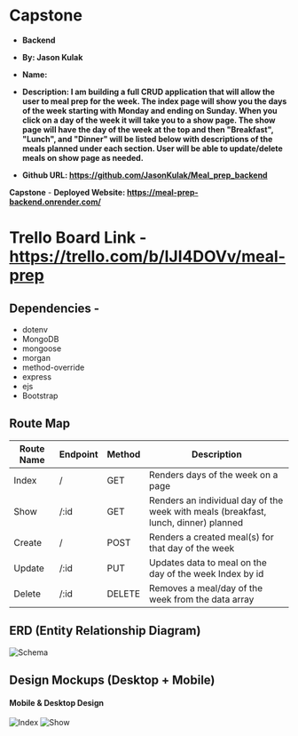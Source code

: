 # Capstone
- **Backend**

- **By: Jason Kulak**
- **Name:**
- **Description: I am building a full CRUD application that will allow the user to meal prep for the week. The index page will show you the days of the week starting with Monday and ending on Sunday. When you click on a day of the week it will take you to a show page. The show page will have the day of the week at the top and then "Breakfast", "Lunch", and "Dinner" will be listed below with descriptions of the meals planned under each section. User will be able to update/delete meals on show page as needed.**

- **Github URL: https://github.com/JasonKulak/Meal_prep_backend**

**Capstone**
    - **Deployed Website: https://meal-prep-backend.onrender.com/**

# Trello Board Link - https://trello.com/b/IJI4DOVv/meal-prep

## Dependencies -
- dotenv
- MongoDB
- mongoose
- morgan
- method-override
- express
- ejs
- Bootstrap

## Route Map
| Route Name  | Endpoint | Method | Description                 |
| ----------- | -------- | ------ | --------------------------- |
| Index |  /   | GET    | Renders days of the week on a page |
| Show | /:id | GET | Renders an individual day of the week with meals (breakfast, lunch, dinner) planned |
| Create |  /   | POST    | Renders a created meal(s) for that day of the week |
| Update | /:id   | PUT    | Updates data to meal on the day of the week Index by id |
| Delete | /:id   | DELETE   | Removes a meal/day of the week from the data array |

## ERD (Entity Relationship Diagram)
![Schema](https://imgur.com/1ecQZms.jpg)

## Design Mockups (Desktop + Mobile)

#### Mobile & Desktop Design
![Index](https://imgur.com/xBeesAS.jpg)
![Show](https://imgur.com/i62UCHY.jpg)